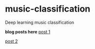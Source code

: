 # music-classification
Deep learning music classification

**blog posts here**
[post 1](https://www.ritchievink.com/blog/2017/05/12/deep-learning-music-classifier-part-1.-30-seconds-disco/)

[post 2](https://www.ritchievink.com/blog/2017/06/04/deep-learning-music-classifier-part-2.-computer-says-no/)
